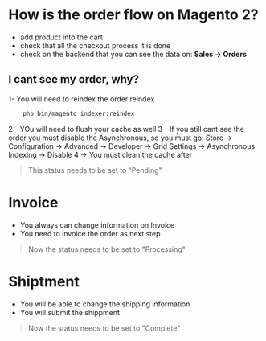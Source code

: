 # How is the order flow on Magento 2?
* add product into the cart
* check that all the checkout process it is done
* check on the backend that you can see the data on: **Sales -> Orders**

## I cant see my order, why?
1- You will need to reindex the order reindex
```bash
    php bin/magento indexer:reindex
```
2 - YOu will need to flush your cache as well
3 - If you still cant see the order you must disable the Asynchronous, so you must go: Store -> Configuration -> Advanced -> Developer -> Grid Settings -> Asynchronous Indexing -> Disable
4 -> You must clean the cache after
> This status needs to be set to "Pending"

# Invoice 
* You always can change information on Invoice 
* You need to invoice the order as next step
> Now the status needs to be set to "Processing"
>
# Shiptment 
* You will be able to change the shipping information
* You will submit the shippment
> Now the status needs to be set to "Complete"
